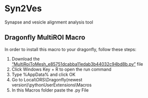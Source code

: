 # Syn2Ves
Synapse and vesicle alignment analysis tool

## Dragonfly MultiROI Macro

In order to install this macro to your dragonfly, follow these steps:
1)	Download the [“MultiRoiToMesh_e85751dcabba11edab3b44032c94bd8b.py”](https://github.com/therealarman/Syn2Ves/blob/main/MultiRoiToMesh_e85751dcabba11edab3b44032c94bd8b.py) file
2)	Click Windows Key + R to open the run command
3)	Type %AppData% and click OK
4)	Go to Local\ORS\Dragonfly(newest version)\pythonUserExtensions\Macros
5)	In this Macros folder paste the .py File
